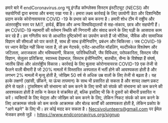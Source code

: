 हमारे बारे में
endCoronavirus.org न्यू इंग्लैंड कॉम्प्लेक्स सिस्टम इंस्टीट्यूट (NECSI) और सहयोगियों द्वारा बनाया और बनाए रखा गया है। हमारा लक्ष्य कार्रवाई के लिए उपयोगी डेटा और दिशानिर्देश प्रदान करके कोरोनावायरस COVID -19 के प्रभाव को कम करना है।
हमारी शोध टीम में राष्ट्रीय और अंतरराष्ट्रीय स्तर पर MIT, हार्वर्ड, ब्रैंडिस और अन्य विश्वविद्यालयों से सह-संकाय, छात्र और सहयोगी हैं। हम COVID-19 महामारी की वर्तमान स्थिति की निगरानी और संवाद करने के लिए घड़ी के आसपास काम कर रहे हैं।
हम गणितीय रूप से आधारित दृष्टिकोणों का उपयोग करते हैं जो भौतिक, जैविक और सामाजिक विज्ञान की सीमाओं को पार करते हैं, साथ ही साथ इंजीनियरिंग, प्रबंधन और चिकित्सा।
जब COVID-19 पर ध्यान केंद्रित नहीं किया जाता है, तो हम नेटवर्क, एजेंट-आधारित मॉडलिंग, मल्टीस्केल विश्लेषण और जटिलता, अराजकता और भविष्यवाणी, विकास, पारिस्थितिकी, जैव विविधता, परोपकारिता, सिस्टम जीव विज्ञान, सेलुलर प्रतिक्रिया, स्वास्थ्य देखभाल, सिस्टम इंजीनियरिंग, बातचीत, सैन्य के विशेषज्ञ हैं संघर्ष, जातीय हिंसा और अंतर्राष्ट्रीय विकास।
कार्रवाई के लिए बुलावा
कोरोनावायरस COVID-19 एक तेजी से फैलने वाली बीमारी है जो 20% मामलों में विस्तारित अस्पताल में भर्ती होने की आवश्यकता होती है और लगभग 2% मामलों में मृत्यु होती है, जोखिम 50 वर्ष से अधिक उम्र वालों के लिए तेजी से बढ़ता है। यह हल्के लक्षणों (खांसी, छींकने, या ऊंचा तापमान) के साथ भी प्रसारित हो सकता है और शायद लक्षण प्रकट होने से पहले। ट्रांसमिशन की संभावना को कम करने के लिए सभी को संपर्क की संभावना को कम करने की आवश्यकता होती है ताकि न केवल वे संक्रमित हों, बल्कि इसलिए भी कि वे दूसरों को बीमारी प्रसारित न करें।
व्यक्तियों के लिए भेद्यता और जोखिम को कम करने के लिए, लेकिन निकट संपर्क को कम करने के लिए आक्रामक संपर्क को कम करके आक्रामक और बोल्ड कार्यों की आवश्यकता होती है, लेकिन प्रकोप के "आगे बढ़ने" के लिए भी।
हर कोई मदद कर सकता है। Necsivolunteers@gmail.com पर ईमेल भेजकर हमसे जुड़ें ।
https://www.endcoronavirus.org/signup
